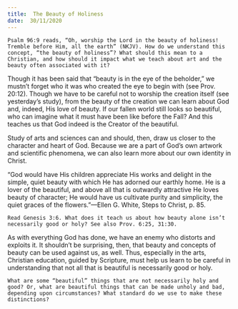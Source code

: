 ```yaml
---
title:  The Beauty of Holiness
date:  30/11/2020
---
```


`Psalm 96:9 reads, “Oh, worship the Lord in the beauty of holiness! Tremble before Him, all the earth” (NKJV). How do we understand this concept, “the beauty of holiness”? What should this mean to a Christian, and how should it impact what we teach about art and the beauty often associated with it?`

Though it has been said that “beauty is in the eye of the beholder,” we mustn’t forget who it was who created the eye to begin with (see Prov. 20:12). Though we have to be careful not to worship the creation itself (see yesterday’s study), from the beauty of the creation we can learn about God and, indeed, His love of beauty. If our fallen world still looks so beautiful, who can imagine what it must have been like before the Fall? And this teaches us that God indeed is the Creator of the beautiful.

Study of arts and sciences can and should, then, draw us closer to the character and heart of God. Because we are a part of God’s own artwork and scientific phenomena, we can also learn more about our own identity in Christ.

“God would have His children appreciate His works and delight in the simple, quiet beauty with which He has adorned our earthly home. He is a lover of the beautiful, and above all that is outwardly attractive He loves beauty of character; He would have us cultivate purity and simplicity, the quiet graces of the flowers.”—Ellen G. White, Steps to Christ, p. 85.

`Read Genesis 3:6. What does it teach us about how beauty alone isn’t necessarily good or holy? See also Prov. 6:25, 31:30.`

As with everything God has done, we have an enemy who distorts and exploits it. It shouldn’t be surprising, then, that beauty and concepts of beauty can be used against us, as well. Thus, especially in the arts, Christian education, guided by Scripture, must help us learn to be careful in understanding that not all that is beautiful is necessarily good or holy.

`What are some “beautiful” things that are not necessarily holy and good? Or, what are beautiful things that can be made unholy and bad, depending upon circumstances? What standard do we use to make these distinctions?`